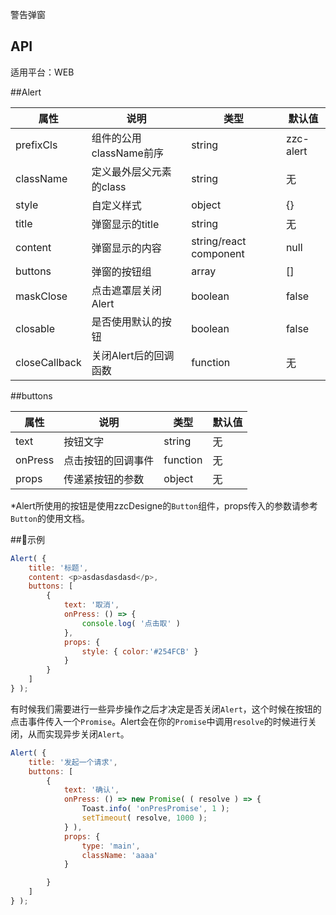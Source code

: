 警告弹窗

## API

适用平台：WEB

##Alert

| 属性          | 说明                    | 类型                   | 默认值    |
| ------------- | ----------------------- | ---------------------- | --------- |
| prefixCls     | 组件的公用className前序 | string                 | zzc-alert |
| className     | 定义最外层父元素的class | string                 | 无        |
| style         | 自定义样式              | object                 | {}        |
| title         | 弹窗显示的title         | string                 | 无        |
| content       | 弹窗显示的内容          | string/react component | null      |
| buttons       | 弹窗的按钮组            | array                  | []        |
| maskClose     | 点击遮罩层关闭Alert     | boolean                | false     |
| closable      | 是否使用默认的按钮      | boolean                | false     |
| closeCallback | 关闭Alert后的回调函数   | function               | 无     |



##buttons

| 属性    | 说明               | 类型     | 默认值 |
| ------- | ------------------ | -------- | ------ |
| text    | 按钮文字           | string   | 无     |
| onPress | 点击按钮的回调事件 | function | 无     |
| props   | 传递紧按钮的参数   | object   | 无     |

*Alert所使用的按钮是使用zzcDesigne的`Button`组件，props传入的参数请参考`Button`的使用文档。

##示例

```js
Alert( {
    title: '标题',
    content: <p>asdasdasdasd</p>,
    buttons: [
        {
            text: '取消',
            onPress: () => {
                console.log( '点击取' )
            },
            props: {
                style: { color:'#254FCB' }
            }
        }
    ]
} );
```

有时候我们需要进行一些异步操作之后才决定是否关闭`Alert`，这个时候在按钮的点击事件传入一个`Promise`。Alert会在你的`Promise`中调用`resolve`的时候进行关闭，从而实现异步关闭`Alert`。

```js
Alert( {
    title: '发起一个请求',
    buttons: [
        {
            text: '确认',
            onPress: () => new Promise( ( resolve ) => {
                Toast.info( 'onPresPromise', 1 );
                setTimeout( resolve, 1000 );
            } ),
            props: {
                type: 'main',
                className: 'aaaa'
            }

        }
    ]
} );
```